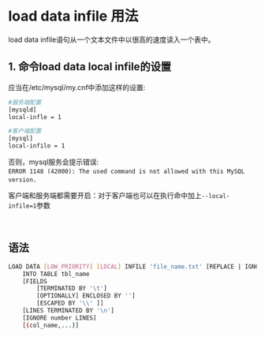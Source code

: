 # load data infile 用法

load data infile语句从一个文本文件中以很高的速度读入一个表中。

## 1. 命令load data local infile的设置

应当在/etc/mysql/my.cnf中添加这样的设置:

```bash
#服务端配置
[mysqld]
local-infle = 1

#客户端配置
[mysql]
local-infile = 1
```

否则，mysql服务会提示错误:  
​`ERROR 1148 (42000): The used command is not allowed with this MySQL version.`​

客户端和服务端都需要开启：对于客户端也可以在执行命中加上`--local-infile=1`​ 参数

‍

## 语法

```bash
LOAD DATA [LOW_PRIORITY] [LOCAL] INFILE 'file_name.txt' [REPLACE | IGNORE]
    INTO TABLE tbl_name
    [FIELDS
        [TERMINATED BY '\t']
        [OPTIONALLY] ENCLOSED BY '']
        [ESCAPED BY '\\' ]]
    [LINES TERMINATED BY '\n']
    [IGNORE number LINES]
    [(col_name,...)]
```

‍
